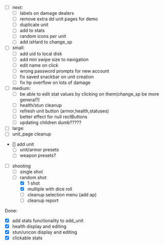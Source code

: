 - [ ] next:
  - [ ] labels on damage dealers
  - [ ] remove extra dd unit pages for demo
  - [ ] duplicate unit
  - [ ] add to stats
  - [ ] random icons per unit
  - [ ] add isHard to change_sp 

- [ ] small:
  - [ ] add uid to local disk
  - [ ] add min swipe size to navigation
  - [ ] edit name on click
  - [ ] wrong password prompts for new account
  - [ ] fix saved snackbar on unit creation
  - [ ] fix hp overflow on lots of damage
- [ ] medium:
  - [ ]  be able to edit stat values by clicking on them(change_sp be more general?)
  - [ ]  health/stun cleanup
  - [ ]  refresh unit button (armor,health,statuses)
  - [ ]  better effect for null rectButtons
  - [ ]  updating children dumb?????
- [ ] large:
- [ ]  unit_page cleanup
  - [] add unit
    - [ ] unit/armor presets
    - [ ] weapon presets?
  - [ ] shooting
    - [ ] single shot
    - [ ] random shot
      - [x] 1 shot
      - [x] multiple with dice roll
      - [ ] cleanup selection menu (add ap)
      - [ ] cleanup report

Done:
  - [x] add stats functionality to add_unit
  - [x]  health display and editing
  - [x]  stun/uncon display and editing
  - [x]  clickable stats
